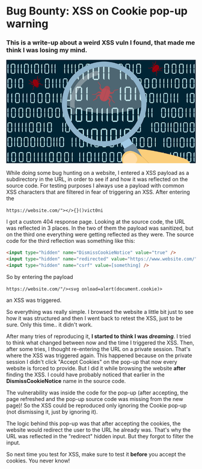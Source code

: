 # Bug Bounty: XSS on Cookie pop-up warning

### This is a write-up about a weird XSS vuln I found, that made me think I was losing my mind.

![bug hunting](../images/bug.png)

While doing some bug hunting on a website, I entered a XSS payload as a subdirectory in the URL, in order to see if and how it was reflected on the source code. For testing purposes I always use a payload with common XSS characters that are filtered in fear of triggering an XSS. After entering the 

```https://website.com/"></>{}()vict0ni``` 

I got a custom 404 response page. Looking at the source code, the URL was reflected in 3 places.
In the two of them the payload was sanitized, but on the third one everything were getting 
reflected as they were. The source code for the third reflection was something like this:

```html
<input type="hidden" name="DismissCookieNotice" value="true" />
<input type="hidden" name="redirected" value="https://www.website.com/"></>{}()vict0ni" />
<input type="hidden" name="csrf" value=[something] />
```
So by entering the payload 

```https://website.com/"/><svg onload=alert(document.cookie)>``` 

an XSS was triggered.

So everything was really simple. I browsed the website a little bit just to see how it was structured and then I went back to retest the XSS, just to be sure. Only this time.. it didn't work.

After many tries of reproducing it, **I started to think I was *dreaming***. I tried to think what changed between now and the time I triggered the XSS. 
Then, after some tries, I thought re-entering the URL on a private session. That's where the XSS was triggered again. This happened because on the private session I didn't click "Accept Cookies" on the pop-up that now every website is forced to provide. But I did it while browsing the website **after** finding the XSS. I could have probably noticed that earlier in the **DismissCookieNotice** name in the source code.

The vulnerability was inside the code for the pop-up (after accepting, the page refreshed and the pop-up source code was missing from the new page)! So the XSS could be reproduced only ignoring the Cookie pop-up (not dismissing it, just by ignoring it).

The logic behind this pop-up was that after accepting the cookies, the website would redirect the user to the URL he already was. That's why the URL was reflected in the "redirect" hidden input. But they forgot to filter the input.

So next time you test for XSS, make sure to test it **before** you accept the cookies. You never know!
